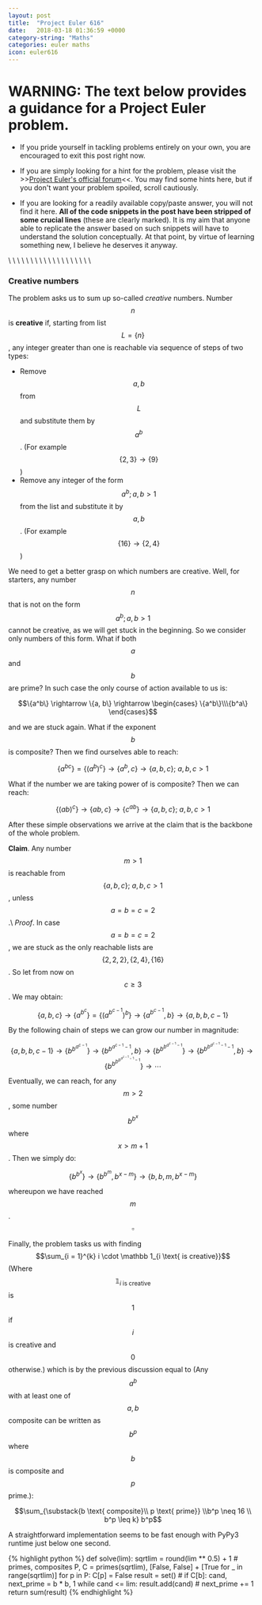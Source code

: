 ```yaml
---
layout: post
title:  "Project Euler 616"
date:   2018-03-18 01:36:59 +0000
category-string: "Maths"
categories: euler maths
icon: euler616
---
```


# WARNING: The text below provides a guidance for a Project Euler problem.

- If you pride yourself in tackling problems entirely on your own, you are encouraged to exit this post right now.

- If you are simply looking for a hint for the problem, please visit the >>[Project Euler's official forum](https://projecteuler.chat/index.php)<<. You may find some hints here, but if you don't want your problem spoiled, scroll cautiously.

- If you are looking for a readily available copy/paste answer, you will not find it here. __All of the code snippets in the post have been stripped of some crucial lines__ (these are clearly marked). It is my aim that anyone able to replicate the answer based on such snippets will have to understand the solution conceptually. At that point, by virtue of learning something new, I believe he deserves it anyway.

\\
\\
\\
\\
\\
\\
\\
\\
\\
\\
\\
\\
\\
\\
\\
\\
\\
\\
\\
$$$$

### Creative numbers

The problem asks us to sum up so-called _creative_ numbers.
Number $$n$$ is __creative__ if, starting from list $$L = \{n\}$$, any integer greater than one is reachable via sequence of steps of two types:
- Remove $$a, b$$ from $$L$$ and substitute them by $$a^b$$. (For example $$\{2,3\} \rightarrow \{9\} $$)
- Remove any integer of the form $$a^b; a, b > 1$$ from the list and substitute it by $$a, b$$. (For example $$\{16\} \rightarrow \{2, 4\}$$)

We need to get a better grasp on which numbers are creative. Well, for starters, any number $$n$$ that is not on the form $$a^b; a, b > 1$$ cannot be creative, as we will get stuck in the beginning. So we consider only numbers of this form. What if both $$a$$ and $$b$$ are prime? In such case the only course of action available to us is:

$$\{a^b\} \rightarrow \{a, b\} \rightarrow \begin{cases} \{a^b\}\\\{b^a\} \end{cases}$$

  and we are stuck again. What if the exponent $$b$$ is composite? Then we find ourselves able to reach:

$$\{a^{bc} \} = \{ (a^b)^c\} \rightarrow \{a^b, c\} \rightarrow \{a, b, c\};\ a,b,c > 1$$

What if the number we are taking power of is composite? Then we can reach:

 $$\{(ab)^c\} \rightarrow \{ ab, c\} \rightarrow \{c^{ab}\} \rightarrow \{a, b, c\};\ a,b,c > 1$$

After these simple observations we arrive at the claim that is the backbone of the whole problem.


__Claim__. Any number $$m > 1$$ is reachable from $$\{a, b, c\};\ a,b,c > 1$$, unless $$a = b = c = 2$$.\\
_Proof_. In case $$a = b = c = 2$$, we are stuck as the only reachable lists are $$\{2,2,2\}, \{2, 4\}, \{16\}$$. So let from now on $$c \geq 3$$. We may obtain:

$$ \{a, b, c\} \rightarrow \{a^{b^c}\} = \{(a^{b^{c-1}})^b\} \rightarrow \{a^{b^{c-1}}, b\} \rightarrow \{a, b, b, c-1\}$$

By the following chain of steps we can grow our number in magnitude:

$$ \{a, b, b, c-1\} \rightarrow \{b^{b^{a^{c-1}}}\} \rightarrow \{b^{b^{a^{c-1} -1}}, b\} \rightarrow \{b^{b^{b^{a^{c-1} -1}}}\} \rightarrow \{b^{b^{b^{a^{c-1} -1} -1}}, b\} \rightarrow  \{b^{b^{b^{b^{a^{c-1} -1} -1}}}\} \rightarrow \cdots $$

Eventually, we can reach, for any $$m > 2$$, some number $$b^{b^x}$$ where $$x > m + 1$$. Then we simply do:

$$ \{b^{b^x}\} \rightarrow \{b^{b^m}, b^{x - m}\} \rightarrow \{b, b, m, b^{x - m}\} $$

whereupon we have reached $$m$$. $$\square$$

Finally, the problem tasks us with finding $$\sum_{i = 1}^{k} i \cdot \mathbb 1_{i \text{ is creative}}$$ (Where $$\mathbb 1_{i \text{ is creative}}$$ is $$1$$ if $$i$$ is creative and $$0$$ otherwise.) which is by the previous discussion equal to (Any $$a^b$$ with at least one of $$a, b$$ composite can be written as $$b^p$$ where $$b$$ is composite and $$p$$ prime.):

$$\sum_{\substack{b \text{ composite}\\ p \text{ prime}} \\b^p \neq 16 \\ b^p \leq k} b^p$$

A straightforward implementation seems to be fast enough with PyPy3 runtime just below one second.

{% highlight python %}
def solve(lim):
    sqrtlim = round(lim ** 0.5) + 1
    # primes, composites
    P, C = primes(sqrtlim), [False, False] + [True for _ in range(sqrtlim)]
    for p in P:
        C[p] = False
    result = set()
    # <REMOVED>
        if C[b]:
            cand, next_prime = b * b, 1
            while cand <= lim:
                result.add(cand)
                # <REMOVED>
                next_prime += 1
    return sum(result)
{% endhighlight %}

